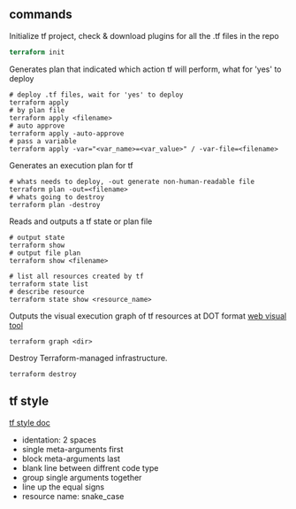 
## commands
Initialize tf project, check & download plugins for all the .tf files in the repo
```terraform
terraform init 
```

Generates plan that indicated which action tf will perform, what for 'yes' to deploy
```
# deploy .tf files, wait for 'yes' to deploy
terraform apply
# by plan file
terraform apply <filename>
# auto approve
terraform apply -auto-approve
# pass a variable
terraform apply -var="<var_name>=<var_value>" / -var-file=<filename>
```

Generates an execution plan for tf
```
# whats needs to deploy, -out generate non-human-readable file
terraform plan -out=<filename>
# whats going to destroy
terraform plan -destroy
```

Reads and outputs a tf state or plan file
```
# output state
terraform show
# output file plan
terraform show <filename>
```

```
# list all resources created by tf
terraform state list
# describe resource
terraform state show <resource_name>
```

Outputs the visual execution graph of tf resources at DOT format
[web visual tool](http://www.webgraphviz.com/)
```
terraform graph <dir>
```

Destroy Terraform-managed infrastructure.
```
terraform destroy
```

## tf style
[tf style doc](https://www.terraform.io/docs/configuration/style.html)
* identation: 2 spaces
* single meta-arguments first
* block meta-arguments last
* blank line between diffrent code type
* group single arguments together
* line up the equal signs
* resource name: snake_case